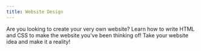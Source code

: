 ```yaml
---
title: Website Design
---
```


Are you looking to create your very own website? Learn how to write HTML and CSS to make the website you've been thinking of! Take your website idea and make it a reality!